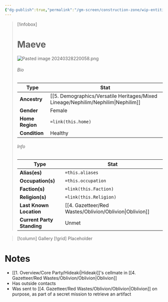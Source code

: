 ```yaml
---
{"dg-publish":true,"permalink":"/gm-screen/construction-zone/wip-entities/npc-compendium/prologue/maeve/","noteIcon":""}
---
```



> [!infobox]
> # Maeve
> ![Pasted image 20240328220058.png](/img/user/x.%20Assets/Attachments/Pasted%20image%2020240328220058.png)
> ###### Bio
> Type |  Stat |
> ---|---|
> **Ancestry** | [[5. Demographics/Versatile Heritages/Mixed Lineage/Nephilim/Nephilim\|Nephilim]] |
> **Gender** | Female |
> **Home Region** | `=link(this.home)` |
> **Condition** | Healthy |
> ###### Info
> Type |  Stat |
> ---|---|
> **Alias(es)** | `=this.aliases` |
> **Occupation(s)** | `=this.occupation` |
> **Faction(s)** | `=link(this.Faction)` |
> **Religion(s)** | `=link(this.Religion)` |
> **Last Known Location** | [[4. Gazetteer/Red Wastes/Oblivion/Oblivion\|Oblivion]] |
> **Current Party Standing** | Unmet |

> [!column] Gallery 
> [!grid] 
> Placeholder
# Notes

- [[1. Overview/Core Party/Hideaki\|Hideaki]]'s cellmate in [[4. Gazetteer/Red Wastes/Oblivion/Oblivion\|Oblivion]]
- Has outside contacts 
- Was sent to [[4. Gazetteer/Red Wastes/Oblivion/Oblivion\|Oblivion]] on purpose, as part of a secret mission to retrieve an artifact 

